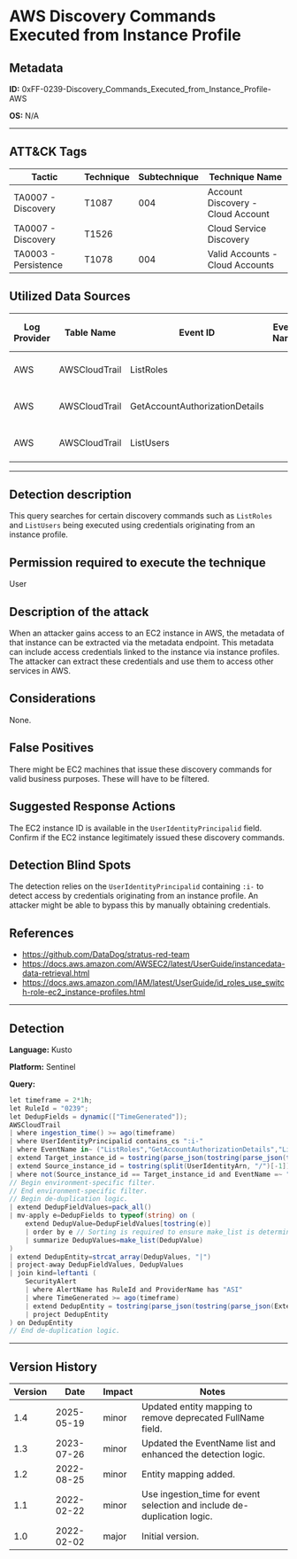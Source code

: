 # AWS Discovery Commands Executed from Instance Profile

## Metadata
**ID:** 0xFF-0239-Discovery_Commands_Executed_from_Instance_Profile-AWS

**OS:** N/A

---

## ATT&CK Tags

| Tactic | Technique | Subtechnique | Technique Name |
|---|---|---| --- |
| TA0007 - Discovery | T1087 | 004 | Account Discovery - Cloud Account|
| TA0007 - Discovery | T1526 |  | Cloud Service Discovery|
| TA0003 - Persistence | T1078 | 004 | Valid Accounts - Cloud Accounts|

## Utilized Data Sources

| Log Provider | Table Name | Event ID | Event Name | ATT&CK Data Source | ATT&CK Data Component|
|---------|---------|---------|----------|---------|---------|
|AWS|AWSCloudTrail|ListRoles||Application Log|Application Log Content|
|AWS|AWSCloudTrail|GetAccountAuthorizationDetails||Application Log|Application Log Content|
|AWS|AWSCloudTrail|ListUsers||Application Log|Application Log Content|
---

## Detection description
This query searches for certain discovery commands such as `ListRoles` and `ListUsers` being executed using credentials originating from an instance profile.



## Permission required to execute the technique
User


## Description of the attack
When an attacker gains access to an EC2 instance in AWS, the metadata of that instance can be extracted via the metadata endpoint. This metadata can include access credentials linked to the instance via instance profiles. The attacker can extract these credentials and use them to access other services in AWS.


## Considerations
None.


## False Positives
There might be EC2 machines that issue these discovery commands for valid business purposes. These will have to be filtered.


## Suggested Response Actions
The EC2 instance ID is available in the `UserIdentityPrincipalid` field. Confirm if the EC2 instance legitimately issued these discovery commands.


## Detection Blind Spots
The detection relies on the `UserIdentityPrincipalid` containing `:i-` to detect access by credentials originating from an instance profile. An attacker might be able to bypass this by manually obtaining credentials.


## References
* https://github.com/DataDog/stratus-red-team
* https://docs.aws.amazon.com/AWSEC2/latest/UserGuide/instancedata-data-retrieval.html
* https://docs.aws.amazon.com/IAM/latest/UserGuide/id_roles_use_switch-role-ec2_instance-profiles.html

---
## Detection

**Language:** Kusto

**Platform:** Sentinel

**Query:**
```C#
let timeframe = 2*1h;
let RuleId = "0239";
let DedupFields = dynamic(["TimeGenerated"]);
AWSCloudTrail
| where ingestion_time() >= ago(timeframe)
| where UserIdentityPrincipalid contains_cs ":i-"
| where EventName in~ ("ListRoles","GetAccountAuthorizationDetails","ListUsers","ListAssociations","ListBuckets","GetSecretValue","DescribeInstances","ListGroups")
| extend Target_instance_id = tostring(parse_json(tostring(parse_json(tostring(parse_json(RequestParameters).instancesSet)).items))[0].instanceId)
| extend Source_instance_id = tostring(split(UserIdentityArn, "/")[-1])
| where not(Source_instance_id == Target_instance_id and EventName =~ "DescribeInstances")
// Begin environment-specific filter.
// End environment-specific filter.
// Begin de-duplication logic.
| extend DedupFieldValues=pack_all()
| mv-apply e=DedupFields to typeof(string) on (
    extend DedupValue=DedupFieldValues[tostring(e)]
    | order by e // Sorting is required to ensure make_list is deterministic.
    | summarize DedupValues=make_list(DedupValue)
)
| extend DedupEntity=strcat_array(DedupValues, "|")
| project-away DedupFieldValues, DedupValues
| join kind=leftanti (
    SecurityAlert
    | where AlertName has RuleId and ProviderName has "ASI"
    | where TimeGenerated >= ago(timeframe)
    | extend DedupEntity = tostring(parse_json(tostring(parse_json(ExtendedProperties)["Custom Details"])).DedupEntity[0])
    | project DedupEntity
) on DedupEntity
// End de-duplication logic.
```

---

## Version History
| Version | Date | Impact | Notes |
|---------|------|--------|------|
| 1.4  | 2025-05-19| minor | Updated entity mapping to remove deprecated FullName field. |
| 1.3  | 2023-07-26| minor | Updated the EventName list and enhanced the detection logic. |
| 1.2  | 2022-08-25| minor | Entity mapping added. |
| 1.1  | 2022-02-22| minor | Use ingestion_time for event selection and include de-duplication logic. |
| 1.0  | 2022-02-02| major | Initial version. |